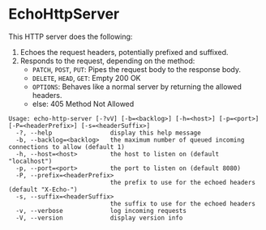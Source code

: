 # EchoHttpServer

This HTTP server does the following:

1. Echoes the request headers, potentially prefixed and suffixed.
2. Responds to the request, depending on the method:
   - `PATCH`, `POST`, `PUT`: Pipes the request body to the response body.
   - `DELETE`, `HEAD`, `GET`: Empty 200 OK
   - `OPTIONS`: Behaves like a normal server by returning the allowed headers.
   - else: 405 Method Not Allowed

```
Usage: echo-http-server [-?vV] [-b=<backlog>] [-h=<host>] [-p=<port>] [-P=<headerPrefix>] [-s=<headerSuffix>]
  -?, --help                display this help message
  -b, --backlog=<backlog>   the maximum number of queued incoming connections to allow (default 1)
  -h, --host=<host>         the host to listen on (default "localhost")
  -p, --port=<port>         the port to listen on (default 8080)
  -P, --prefix=<headerPrefix>
                            the prefix to use for the echoed headers (default "X-Echo-")
  -s, --suffix=<headerSuffix>
                            the suffix to use for the echoed headers
  -v, --verbose             log incoming requests
  -V, --version             display version info
```